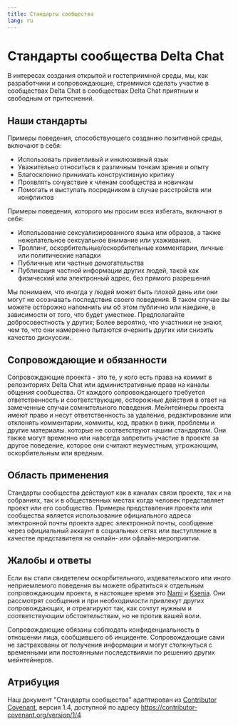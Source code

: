 ```yaml
---
title: Стандарты сообщества
lang: ru
---
```


# Стандарты сообщества Delta Chat

В интересах создания открытой и гостеприимной среды, мы, как
разработчики и сопровождающие, стремимся сделать участие в сообществах Delta Chat
в сообществах Delta Chat приятным и свободным от притеснений.


## Наши стандарты

Примеры поведения, способствующего созданию позитивной среды, включают в себя:

* Использовать приветливый и инклюзивный язык
* Уважительно относиться к различным точкам зрения и опыту
* Благосклонно принимать конструктивную критику
* Проявлять сочувствие к членам сообщества и новичкам
* Помогать и выступать посредником в случае расстройств или конфликтов

Примеры поведения, которого мы просим всех избегать, включают в себя:

* Использование сексуализированного языка или образов, а также нежелательное сексуальное внимание или ухаживания.
* Троллинг, оскорбительные/оскорбительные комментарии, личные или политические нападки
* Публичные или частные домогательства
* Публикация частной информации других людей, такой как физический или электронный
  адрес, без прямого разрешения

Мы понимаем, что иногда у людей может быть плохой день или они могут не осознавать
последствия своего поведения. В таком случае вы можете осторожно напомнить
им об этом публично или наедине, в зависимости от того, что будет уместнее. Предполагайте добросовестность у других;
Более вероятно, что участники не знают, чем то, что они намеренно
пытаются очернить других или снизить качество дискуссии.


## Сопровождающие и обязанности

Сопровождающие проекта - это те, у кого есть права на коммит в репозиториях Delta Chat или административные права на каналы общения сообщества.
От каждого сопровождающего требуется ответственность и соответствующие, осторожные действия
в ответ на замеченные случаи сомнительного поведения.
Мейнтейнеры проекта имеют право и несут ответственность за удаление, редактирование или
отклонять комментарии, коммиты, код, правки в вики, проблемы и другие материалы.
которые не соответствуют нашим стандартам.
Они также могут временно или навсегда запретить участие в проекте за
другое поведение, которое они считают неуместным, угрожающим, оскорбительным или вредным.

## Область применения

Стандарты сообщества действуют как в каналах связи проекта, так и на
собраниях, так и в общественных местах
когда человек представляет проект или его сообщество. Примеры
представления проекта или сообщества является использование официального адреса электронной почты проекта
адрес электронной почты, сообщение через официальный аккаунт в социальных сетях или выступление в качестве
представителя на онлайн- или офлайн-мероприятии.

## Жалобы и ответы

Если вы стали свидетелем оскорбительного, издевательского или иного неприемлемого поведения
вы можете обратиться к отдельным сопровождающим проекта, в настоящее время это [Nami](mailto:missytake@systemli.org) и [Ksenia](mailto:ksenia@transcyberian.org).
Они рассмотрят сообщения и при необходимости привлекут других сопровождающих,
и отреагируют так, как сочтут нужным и соответствующим
обстоятельствам, но не против вашей воли.

Сопровождающие обязаны соблюдать конфиденциальность
в отношении лица, сообщившего об инциденте.
Сопровождающие сами не застрахованы от получения информации
и могут столкнуться с временными или постоянными последствиями
по решению других мейнтейнеров.


## Атрибуция

Наш документ "Стандарты сообщества" адаптирован из [Contributor Covenant](https://contributor-covenant.org), версия 1.4,
доступной по адресу <https://contributor-covenant.org/version/1/4>

